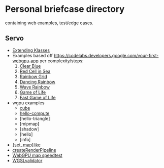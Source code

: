 # Personal briefcase directory

containing web examples, test/edge cases.

## Servo

- [Extending Klasses](extendEventTarget.html)
- Examples based off <https://codelabs.developers.google.com/your-first-webgpu-app> per complexity/steps:
  1. [Clear Blue](first-webgpu/3-init.html)
  2. [Red Cell in Sea](first-webgpu/4-geo.html)
  3. [Rainbow Grid](first-webgpu/5-grid.html)
  4. [Dancing Rainbow](first-webgpu/7-state.html)
  5. [Wave Rainbow](first-webgpu/8-sim.html)
  6. [Game of Life](first-webgpu/9-endgame.html)
  99. [Fast Game of Life](fastgame.html)
- wgpu examples
  - [cube](examples-gpu/cube.html)
  - [hello-compute](examples-gpu/hello-compute.html)
  - [hello-triangle]
  - [mipmap]
  - [shadow]
  - [hello]
  - [info]
- [{set, map}like](like.html)
- [createRenderPipeline](WGPURenderPipeline)
- [WebGPU map speedtest](webgpu_map_speed.html)
- [WGSLvalidator](WGSLvalidator.html)
